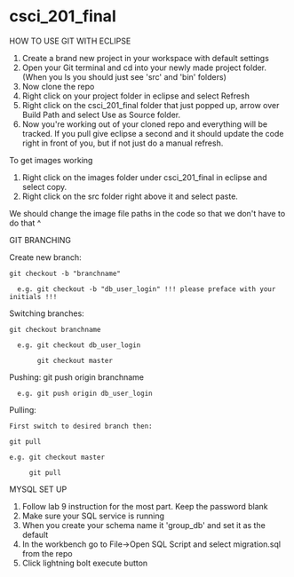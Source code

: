csci_201_final
==============

HOW TO USE GIT WITH ECLIPSE

1. Create a brand new project in your workspace with default settings
2. Open your Git terminal and cd into your newly made project folder. (When you ls you should just see 'src' and 'bin' folders)
3. Now clone the repo
4. Right click on your project folder in eclipse and select Refresh
5. Right click on the csci_201_final folder that just popped up, arrow over Build Path and select Use as Source folder.
6. Now you're working out of your cloned repo and everything will be tracked. If you pull give eclipse a second and it should update the code right in front of you, but if not just do a manual refresh.

To get images working

1. Right click on the images folder under csci_201_final in eclipse and select copy.
2. Right click on the src folder right above it and select paste.


We should change the image file paths in the code so that we don't have to do that ^

GIT BRANCHING

  Create new branch:
  
    git checkout -b "branchname"
    
      e.g. git checkout -b "db_user_login" !!! please preface with your initials !!!
      
  Switching branches:
  
    git checkout branchname
    
      e.g. git checkout db_user_login
      
           git checkout master
           
  Pushing:
    git push origin branchname
    
      e.g. git push origin db_user_login
      
  Pulling:
  
    First switch to desired branch then:
    
    git pull
    
    e.g. git checkout master
    
         git pull


MYSQL SET UP

1. Follow lab 9 instruction for the most part. Keep the password blank
2. Make sure your SQL service is running
2. When you create your schema name it 'group_db' and set it as the default
3. In the workbench go to File->Open SQL Script and select migration.sql from the repo
4. Click lightning bolt execute button

